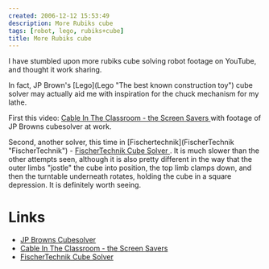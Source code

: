 ```yaml
---
created: 2006-12-12 15:53:49
description: More Rubiks cube
tags: [robot, lego, rubiks+cube]
title: More Rubiks cube
---
```

 <p>
I have stumbled upon more rubiks cube solving robot footage on YouTube, and thought it work sharing.
 </p>
 <p>
  In fact, JP Brown's
  [Lego](Lego "The best known construction toy")
  cube solver may actually aid me with inspiration for the chuck mechanism for my lathe.
 </p>
 <p>
  First this video:
  <a href="http://youtube.com/watch?v=6rLruH5pCRk" >
   Cable In The Classroom - the Screen Savers
  </a>
  with footage of JP Browns cubesolver at work.
 </p>
 <p>
  Second, another solver, this time in
  [Fischertechnik](FischerTechnik "FischerTechnik")
  -
  <a href="http://youtube.com/watch?v=-mZ0CXcTozY" >
   FischerTechnik Cube Solver
  </a>
  . It is much slower than the other attempts seen, although it is also pretty different in the way that the outer limbs "jostle" the cube into position, the top limb clamps down, and then the turntable underneath rotates, holding the cube in a square depression. It is definitely worth seeing.
 </p>
 <h1 id="Links">
  Links
 </h1>
 <ul>
  <li>
   <a href="http://jpbrown.i8.com/cubesolver.html" >
    JP Browns Cubesolver
   </a>
  </li>
  <li>
   <a href="http://youtube.com/watch?v=6rLruH5pCRk" >
    Cable In The Classroom - the Screen Savers
   </a>
  </li>
  <li>
   <a href="http://youtube.com/watch?v=-mZ0CXcTozY" >
    FischerTechnik Cube Solver
   </a>
  </li>
 </ul>
